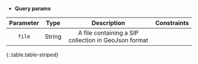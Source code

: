 * **Query params**

|Parameter|Type|Description|Constraints|
|:-------:|:--:|:---------:|:---------:|
| `file` |String|A file containing a SIP collection in GeoJson format||
{:.table.table-striped}
